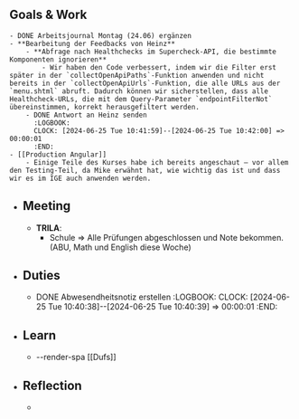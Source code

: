 ## Goals & Work
	- DONE Arbeitsjournal Montag (24.06) ergänzen
	- **Bearbeitung der Feedbacks von Heinz**
		- **Abfrage nach Healthchecks im Supercheck-API, die bestimmte Komponenten ignorieren**
			- Wir haben den Code verbessert, indem wir die Filter erst später in der `collectOpenApiPaths`-Funktion anwenden und nicht bereits in der `collectOpenApiUrls`-Funktion, die alle URLs aus der `menu.shtml` abruft. Dadurch können wir sicherstellen, dass alle Healthcheck-URLs, die mit dem Query-Parameter `endpointFilterNot` übereinstimmen, korrekt herausgefiltert werden.
		- DONE Antwort an Heinz senden
		  :LOGBOOK:
		  CLOCK: [2024-06-25 Tue 10:41:59]--[2024-06-25 Tue 10:42:00] =>  00:00:01
		  :END:
	- [[Production Angular]]
		- Einige Teile des Kurses habe ich bereits angeschaut – vor allem den Testing-Teil, da Mike erwähnt hat, wie wichtig das ist und dass wir es im IGE auch anwenden werden.
- ## Meeting
	- **TRILA**:
		- Schule => Alle Prüfungen abgeschlossen und Note bekommen. (ABU, Math und English diese Woche)
- ## Duties
	- DONE Abwesendheitsnotiz erstellen
	  :LOGBOOK:
	  CLOCK: [2024-06-25 Tue 10:40:38]--[2024-06-25 Tue 10:40:39] =>  00:00:01
	  :END:
- ## Learn
	- --render-spa [[Dufs]]
- ## Reflection
	-